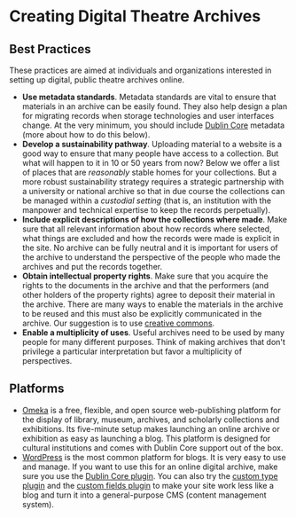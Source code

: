 # Creating Digital Theatre Archives

## Best Practices

These practices are aimed at individuals and organizations interested in setting up digital, public theatre archives online.

- **Use metadata standards**. Metadata standards are vital to ensure that materials in an archive can be easily found. They also help design a plan for migrating records when storage technologies and user interfaces change. At the very minimum, you should include [Dublin Core](http://www.dcc.ac.uk/resources/metadata-standards/dublin-core) metadata (more about how to do this below).
-  **Develop a sustainability pathway**. Uploading material to a website is a good way to ensure that many people have access to a collection. But what will happen to it in 10 or 50 years from now? Below we offer a list of places that are *reasonably* stable homes for your collections. But a more robust sustainability strategy requires a strategic partnership with a university or national archive so that in due course the collections can be managed within a *custodial setting* (that is, an institution with the manpower and technical expertise to keep the records perpetually).
-  **Include explicit descriptions of how the collections where made**. Make sure that all relevant information about how records where selected, what things are excluded and how the records were made is explicit in the site. No archive can be fully neutral and it is important for users of the archive to understand the perspective of the people who made the archives and put the records together.
-  **Obtain intellectual property rights**. Make sure that you acquire the rights to the documents in the archive and that the performers (and other holders of the property rights) agree to deposit their material in the archive. There are many ways to enable the materials in the archive to be reused and this must also be explicitly communicated in the archive. Our suggestion is to use [creative commons](https://creativecommons.org/).
-  **Enable a multiplicity of uses**. Useful archives need to be used by many people for many different purposes. Think of making archives that don't privilege a particular interpretation but favor a multiplicity of perspectives.

## Platforms

- [Omeka](https://omeka.org/) is a free, flexible, and open source web-publishing platform for the display of library, museum, archives, and scholarly collections and exhibitions. Its five-minute setup makes launching an online archive or exhibition as easy as launching a blog. This platform is designed for cultural institutions and comes with Dublin Core support out of the box.
- [WordPress](https://wordpress.com/) is the most common platform for blogs. It is very easy to use and manage. If you want to use this for an online digital archive, make sure you use the [Dublin Core plugin](https://wordpress.org/plugins/dublin-core-metadata/). You can also try the [custom type plugin](https://wordpress.org/plugins/custom-post-type-ui/) and the [custom fields plugin](https://wordpress.org/plugins/advanced-custom-fields/) to make your site work less like a blog and turn it into a general-purpose CMS (content management system).
